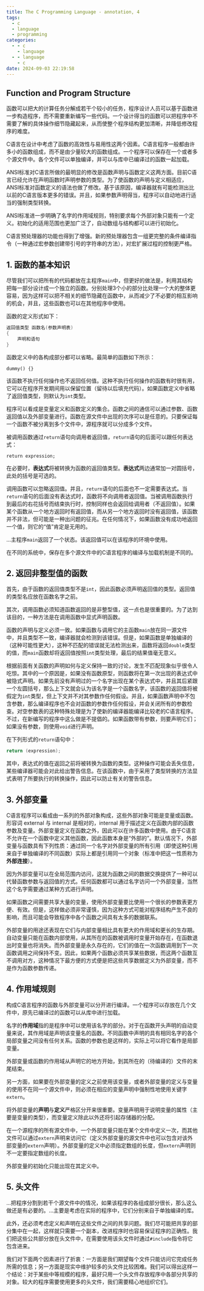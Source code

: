 ```yaml
---
title: The C Programming Language - annotation, 4
tags:
  - c
  - language
  - programming
categories:
  - - c
    - language
  - - language
    - c
date: 2024-09-03 22:19:58
---
```


## Function and Program Structure

函数可以把大的计算任务分解成若干个较小的任务，程序设计人员可以基于函数进一步构造程序，而不需要重新编写一些代码。一个设计得当的函数可以把程序中不需要了解的具体操作细节隐藏起来，从而使整个程序结构更加清晰，并降低修改程序的难度。

C语言在设计中考虑了函数的高效性与易用性这两个因素。C语言程序一般都由许多小的函数组成，而不是由少量较大的函数组成。一个程序可以保存在一个或者多个源文件中。各个文件可以单独编译，并可以与库中已编译过的函数一起加载。

ANSI标准对C语言所做的最明显的修改是函数声明与函数定义这两方面。目前C语言已经允许在声明函数时声明参数的类型。为了使函数的声明与定义相适应，ANSI标准对函数定义的语法也做了修改。基于该原因，编译器就有可能检测出比以前的C语言版本更多的错误。并且，如果参数声明得当，程序可以自动地进行适当的强制类型转换。

ANSI标准进一步明确了名字的作用域规则，特别要求每个外部对象只能有一个定义。初始化的适用范围也更加广泛了，自动数组与结构都可以进行初始化。

C语言预处理器的功能也得到了增强。新的预处理器包含一组更完整的条件编译指令（一种通过宏参数创建带引号的字符串的方法），对宏扩展过程的控制更严格。

## 1. 函数的基本知识

尽管我们可以把所有的代码都放在主程序`main`中，但更好的做法是，利用其结构把每一部分设计成一个独立的函数。分别处理3个小的部分比处理一个大的整体更容易，因为这样可以把不相关的细节隐藏在函数中，从而减少了不必要的相互影响的机会，并且，这些函数也可以在其他程序中使用。

函数的定义形式如下：

```c 函数的定义
返回值类型 函数名(参数声明表)
{
    声明和语句
}
```

函数定义中的各构成部分都可以省略。最简单的函数如下所示：

```
dummy() {}
```

该函数不执行任何操作也不返回任何值。这种不执行任何操作的函数有时很有用，它可以在程序开发期间用以保留位置（留待以后填充代码）。如果函数定义中省略了返回值类型，则默认为`int`类型。

程序可以看成是变量定义和函数定义的集合。函数之间的通信可以通过参数、函数返回值以及外部变量进行。函数在源文件中出现的次序可以是任意的。只要保证每一个函数不被分离到多个文件中，源程序就可以分成多个文件。

被调用函数通过`return`语句向调用者返回值，`return`语句的后面可以跟任何表达式：

```
return expression;
```

在必要时，**表达式**将被转换为函数的返回值类型。**表达式**两边通常加一对圆括号，此处的括号是可选的。

调用函数可以忽略返回值。并且，`return`语句的后面也不一定需要表达式。当`return`语句的后面没有表达式时，函数将不向调用者返回值。当被调用函数执行到最后的右花括号而结束执行时，控制同样也会返回给调用者（不返回值）。如果某个函数从一个地方返回时有返回值，而从另一个地方返回时没有返回值，该函数并不非法，但可能是一种出问题的征兆。在任何情况下，如果函数没有成功地返回一个值，则它的“值”肯定是无用的。

...主程序`main`返回了一个状态。该返回值可以在该程序的环境中使用。

在不同的系统中，保存在多个源文件中的C语言程序的编译与加载机制是不同的。

## 2. 返回非整型值的函数

首先，由于函数的返回值类型不是`int`，因此函数必须声明返回值的类型。返回值的类型名应放在函数名字之前。

其次，调用函数必须知道函数返回的是非整型值，这一点也是很重要的。为了达到该目的，一种方法是在调用函数中显式声明函数。

函数的声明与定义必须一致。如果函数与调用它的主函数`main`放在同一源文件中，并且类型不一致，编译器就会检测到该错误。但是，如果函数是单独编译的（这种可能性更大），这种不匹配的错误就无法检测出来，函数将返回`double`类型的值，而`main`函数却将返回值按照`int`类型处理，最后的结果值毫无意义。

根据前面有关函数的声明如何与定义保持一致的讨论，发生不匹配现象似乎很令人吃惊。其中的一个原因是，如果没有函数原型，则函数将在第一次出现的表达式中被隐式声明。如果先前没有声明过的一个名字出现在某个表达式中，并且其后紧跟一个左圆括号，那么上下文就会认为该名字是一个函数名字，该函数的返回值将被假定为`int`类型，但上下文并不对其参数作任何假设。并且，如果函数声明中不包含参数，那么编译程序也不会对函数的参数作任何假设，并会关闭所有的参数检查。对空参数表的这种特殊处理是为了使新的编译器能编译比较老的C语言程序。不过，在新编写的程序中这么做是不提倡的。如果函数带有参数，则要声明它们；如果没有参数，则使用`void`进行声明。

在下列形式的`return`语句中：

```c
return (expression);
```

其中，表达式的值在返回之前将被转换为函数的类型。这种操作可能会丢失信息，某些编译器可能会对此给出警告信息。在该函数中，由于采用了类型转换的方法显式表明了所要执行的转换操作，因此可以防止有关的警告信息。

## 3. 外部变量

C语言程序可以看成由一系列的外部对象构成，这些外部对象可能是变量或函数。形容词 external 与 internal 是相对的，internal 用于描述定义在函数内部的函数参数及变量。外部变量定义在函数之外，因此可以在许多函数中使用。由于C语言不允许在一个函数中定义其他函数，因此函数本身是“外部的”。默认情况下，外部变量与函数具有下列性质：通过同一个名字对外部变量的所有引用（即使这种引用来自于单独编译的不同函数）实际上都是引用同一个对象（标准中把这一性质称为**外部连接**）。

因为外部变量可以在全局范围内访问，这就为函数之间的数据交换提供了一种可以代替函数参数与返回值的方式。任何函数都可以通过名字访问一个外部变量，当然这个名字需要通过某种方式进行声明。

如果函数之间需要共享大量的变量，使用外部变量要比使用一个很长的参数表更方便、有效。但是，这样做必须非常谨慎，因为这种方式可能对程序结构产生不良的影响，而且可能会导致程序中各个函数之间具有太多的数据联系。

外部变量的用途还表现在它们与内部变量相比具有更大的作用域和更长的生存期。自动变量只能在函数内部使用，从其所在的函数被调用时变量开始存在，在函数退出时变量也将消失。而外部变量是永久存在的，它们的值在一次函数调用到下一次函数调用之间保持不变。因此，如果两个函数必须共享某些数据，而这两个函数互不调用对方，这种情况下最方便的方式便是把这些共享数据定义为外部变量，而不是作为函数参数传递。

## 4. 作用域规则

构成C语言程序的函数与外部变量可以分开进行编译。一个程序可以存放在几个文件中，原先已编译过的函数可以从库中进行加载。

名字的**作用域**指的是程序中可以使用该名字的部分。对于在函数开头声明的自动变量来说，其作用域是声明该变量名的函数。不同函数中声明的具有相同名字的各个局部变量之间没有任何关系。函数的参数也是这样的，实际上可以将它看作是局部变量。

外部变量或函数的作用域从声明它的地方开始，到其所在的（待编译的）文件的末尾结束。

另一方面，如果要在外部变量的定义之前使用该变量，或者外部变量的定义与变量的使用不在同一个源文件中，则必须在相应的变量声明中强制性地使用关键字`extern`。

将外部变量的**声明**与**定义**严格区分开来很重要。变量声明用于说明变量的属性（主要是变量的类型），而变量定义除此以外还将引起存储器的分配。

在一个源程序的所有源文件中，一个外部变量只能在某个文件中定义一次，而其他文件可以通过`extern`声明来访问它（定义外部变量的源文件中也可以包含对该外部变量的`extern`声明）。外部变量的定义中必须指定数组的长度，但`extern`声明则不一定要指定数组的长度。

外部变量的初始化只能出现在其定义中。

## 5. 头文件

...把程序分割到若干个源文件中的情况，如果该程序的各组成部分很长，那么这么做还是有必要的。...主要是考虑在实际的程序中，它们分别来自于单独编译的库。

此外，还必须考虑定义和声明在这些文件之间的共享问题。我们尽可能把共享的部分集中在一起，这样就只需要一个副本，改进程序时也容易保证程序的正确性。我们把这些公共部分放在头文件中，在需要使用该头文件时通过`#include`指令将它包含进来。

我们对下面两个因素进行了折衷：一方面是我们期望每个文件只能访问它完成任务所需的信息；另一方面是现实中维护较多的头文件比较困难。我们可以得出这样一个结论：对于某些中等规模的程序，最好只用一个头文件存放程序中各部分共享的对象。较大的程序需要使用更多的头文件，我们需要精心地组织它们。
